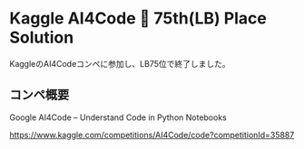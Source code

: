 # Kaggle AI4Code 🥉 75th(LB) Place Solution
KaggleのAI4Codeコンペに参加し、LB75位で終了しました。
## コンペ概要
Google AI4Code – Understand Code in Python Notebooks

https://www.kaggle.com/competitions/AI4Code/code?competitionId=35887
